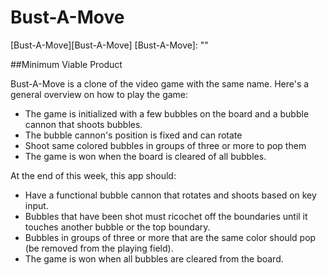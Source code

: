 # Bust-A-Move

[Bust-A-Move][Bust-A-Move]
[Bust-A-Move]: ""

##Minimum Viable Product

Bust-A-Move is a clone of the video game with the same name. Here's a general overview on how to play the game:
* The game is initialized with a few bubbles on the board and a bubble cannon that shoots bubbles.
* The bubble cannon's position is fixed and can rotate
* Shoot same colored bubbles in groups of three or more to pop them
* The game is won when the board is cleared of all bubbles.

At the end of this week, this app should:

* Have a functional bubble cannon that rotates and shoots based on key input.
* Bubbles that have been shot must ricochet off the boundaries until it touches another bubble or the top boundary.
* Bubbles in groups of three or more that are the same color should pop (be removed from the playing field).
* The game is won when all bubbles are cleared from the board.
